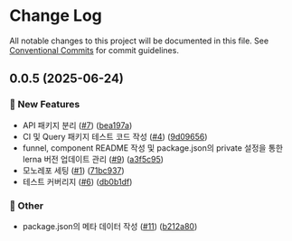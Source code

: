 # Change Log

All notable changes to this project will be documented in this file.
See [Conventional Commits](https://conventionalcommits.org) for commit guidelines.

## 0.0.5 (2025-06-24)


### :rocket: New Features

* API 패키지 분리 ([#7](https://github.com/guesung/guesung-libraries/issues/7)) ([bea197a](https://github.com/guesung/guesung-libraries/commit/bea197a9359e02330d2fcc719cb221bb7da76cfa))
* CI 및 Query 패키지 테스트 코드 작성 ([#4](https://github.com/guesung/guesung-libraries/issues/4)) ([9d09656](https://github.com/guesung/guesung-libraries/commit/9d096561eecf55304a25ebd2829bcbcdec41fa3a))
* funnel, component README 작성 및 package.json의 private 설정을 통한 lerna 버전 업데이트 관리 ([#9](https://github.com/guesung/guesung-libraries/issues/9)) ([a3f5c95](https://github.com/guesung/guesung-libraries/commit/a3f5c957dd0f8d2fe17d1867e7ee943ad900178c))
* 모노레포 세팅 ([#1](https://github.com/guesung/guesung-libraries/issues/1)) ([71bc937](https://github.com/guesung/guesung-libraries/commit/71bc937507504c3ac167b7ae2cb5ae9bc42001a3))
* 테스트 커버리지 ([#6](https://github.com/guesung/guesung-libraries/issues/6)) ([db0b1df](https://github.com/guesung/guesung-libraries/commit/db0b1df5e167e204fae0dce159c54940c23716bc))


### :mega: Other

* package.json의 메타 데이터 작성 ([#11](https://github.com/guesung/guesung-libraries/issues/11)) ([b212a80](https://github.com/guesung/guesung-libraries/commit/b212a80176c828f9d9eee8718bd3a6626a012eed))
